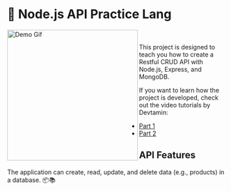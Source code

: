 # 🚀 Node.js API Practice Lang

<img align="left" src="https://giffiles.alphacoders.com/219/219526.gif" alt="Demo Gif" width="300">

&nbsp; <!-- Add space here -->

This project is designed to teach you how to create a Restful CRUD API with Node.js, Express, and MongoDB.

If you want to learn how the project is developed, check out the video tutorials by Devtamin:
- [Part 1](https://www.youtube.com/watch?v=FPYlicctQMM&list=PLbKN8A2wssqUlVHRBeJIgIvkbyrX4kR0V)
- [Part 2](https://www.youtube.com/watch?v=9OfL9H6AmhQ&feature=youtu.be)

## API Features

The application can create, read, update, and delete data (e.g., products) in a database. 📦📚
